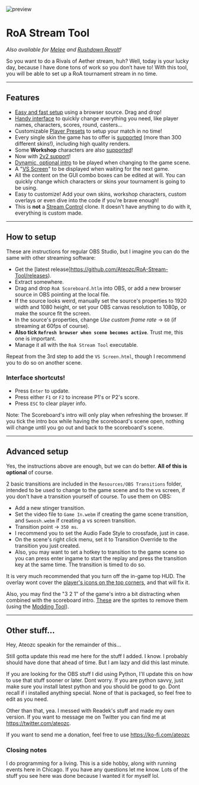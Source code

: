 ![preview](https://cdn.discordapp.com/attachments/574303886869790730/749570123701944390/unknown.png)
# RoA Stream Tool
*Also available for [Melee](https://github.com/Readek/Melee-Stream-Tool) and [Rushdown Revolt](https://github.com/Readek/Rushdown-Revolt-Stream-Tool)!*

So you want to do a Rivals of Aether stream, huh? Well, today is your lucky day, because I have done tons of work so you don’t have to! With this tool, you will be able to set up a RoA tournament stream in no time.

---

## Features
- [Easy and fast setup](https://gfycat.com/entireinconsequentialafricangroundhornbill) using a browser source. Drag and drop!
- [Handy interface](https://gfycat.com/thirstyripeeyra) to quickly change everything you need, like player names, characters, scores, round, casters...
- Customizable [Player Presets](https://gfycat.com/melodicwearybuzzard) to setup your match in no time!
- Every single skin the game has to offer is [supported](https://gfycat.com/sandyinsignificantdodobird) (more than 300 different skins!), including high quality renders.
- Some **Workshop** characters are also [supported](https://gfycat.com/leadingancienthumpbackwhale)!
- Now with [2v2 support](https://gfycat.com/wigglyshamelessindianpalmsquirrel)!
- [Dynamic, optional intro](https://gfycat.com/revolvingsmarteuropeanpolecat) to be played when changing to the game scene.
- A "[VS Screen](https://gfycat.com/peacefulelatedblowfish)" to be displayed when waiting for the next game.
- All the content on the GUI combo boxes can be edited at will. You can quickly change which characters or skins your tournament is going to be using.
- Easy to customize! Add your own skins, workshop characters, custom overlays or even dive into the code if you're brave enough!
- This is **not** a [Stream Control](http://farpnut.net/StreamControl) clone. It doesn't have anything to do with it, everything is custom made.

---

## How to setup
These are instructions for regular OBS Studio, but I imagine you can do the same with other streaming software:
- Get the [latest release]https://github.com/Ateozc/RoA-Stream-Tool/releases).
- Extract somewhere.
- Drag and drop `RoA Scoreboard.htlm` into OBS, or add a new browser source in OBS pointing at the local file.
- If the source looks weird, manually set the source's properties to 1920 width and 1080 height, or set your OBS canvas resolution to 1080p, or make the source fit the screen.
- In the source's properties, change *Use custom frame rate* -> `60` (if streaming at 60fps of course).
- **Also tick `Refresh browser when scene becomes active`**. Trust me, this one is important.
- Manage it all with the `RoA Stream Tool` executable.

Repeat from the 3rd step to add the `VS Screen.html`, though I recommend you to do so on another scene.

### Interface shortcuts!
- Press `Enter` to update.
- Press either `F1` or `F2` to increase P1's or P2's score.
- Press `ESC` to clear player info.

Note: The Scoreboard's intro will only play when refreshing the browser. If you tick the intro box while having the scoreboard's scene open, nothing will change until you go out and back to the scoreboard's scene.

---

## Advanced setup
Yes, the instructions above are enough, but we can do better. **All of this is optional** of course.
 
2 basic transitions are included in the `Resources/OBS Transitions` folder, intended to be used to change to the game scene and to the vs screen, if you don't have a transition yourself of course. To use them on OBS:
- Add a new stinger transition.
- Set the video file to `Game In.webm` if creating the game scene transition, and `Swoosh.webm` if creating a vs screen transition.
- Transition point -> `350 ms`.
- I recommend you to set the Audio Fade Style to crossfade, just in case.
- On the scene's right click menu, set it to Transition Override to the transition you just created.
- Also, you may want to set a hotkey to transition to the game scene so you can press enter ingame to start the replay and press the transition key at the same time. The transition is timed to do so.

It is very much recommended that you turn off the in-game top HUD. The overlay wont cover the [player's icons on the top corners](https://cdn.discordapp.com/attachments/574303886869790730/705102043102052363/game_hud_oh_no.png), and that will fix it.

Also, you may find the "3 2 1" of the game's intro a bit distracting when combined with the scoreboard intro. [These](https://drive.google.com/open?id=1NEDii3B50eHT_goADzn6t3_O8Uvok0Gs) are the sprites to remove them (using the [Modding Tool](https://github.com/jam1garner/gm_data_win/releases/latest)).

---

## Other stuff...
Hey, Ateozc speakin for the remainder of this...

Still gotta update this read me here for the stuff I added. I know. I probably should have done that ahead of time. But I am lazy and did this last minute. 

If you are looking for the OBS stuff I did using Python, I'll update this on how to use that stuff sooner or later. Dont worry. If you are python savvy, just make sure you install latest python and you should be good to go. Dont recall if i installed anything special. None of that is packaged, so feel free to edit as you need.

Other than that, yea. I messed with Readek's stuff and made my own version. If you want to message me on Twitter you can find me at https://twitter.com/ateozc.

If you want to send me a donation, feel free to use https://ko-fi.com/ateozc 

### Closing notes
I do programming for a living. This is a side hobby, along with running events here in Chicago.
If you have any questions let me know. Lots of the stuff you see here was done because I wanted it for myself lol.
